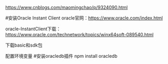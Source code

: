 https://www.cnblogs.com/maomingchao/p/9324090.html

#安装Oracle Instant Client
oracle官网：https://www.oracle.com/index.html

oracle-InstantClient下载：https://www.oracle.com/technetwork/topics/winx64soft-089540.html

下载basic和sdk包

配置环境变量
#安装oracledb插件
npm install oracledb

